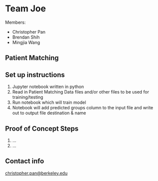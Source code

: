 # Team Joe
Members:
- Christopher Pan
- Brendan Shih
- Mingjia Wang

## Patient Matching

## Set up instructions
1. Jupyter notebook written in python
2. Read in Patient Matching Data files and/or other files to be used for training/testing
3. Run notebook which will train model
4. Notebook will add predicted groups column to the input file and write out to output file destination & name

## Proof of Concept Steps
1. ...
2. ...

## Contact info
christopher.pan@berkeley.edu
